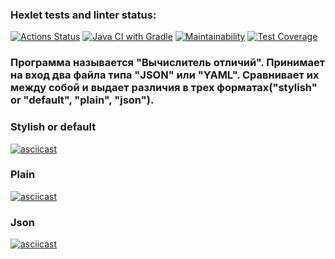 ### Hexlet tests and linter status:
[![Actions Status](https://github.com/ArturAkhmetovSochi/java-project-71/actions/workflows/hexlet-check.yml/badge.svg)](https://github.com/ArturAkhmetovSochi/java-project-71/actions)
[![Java CI with Gradle](https://github.com/ArturAkhmetovSochi/java-project-71/actions/workflows/main.yml/badge.svg?branch=main)](https://github.com/ArturAkhmetovSochi/java-project-71/actions/workflows/main.yml)
[![Maintainability](https://api.codeclimate.com/v1/badges/a5c8ab891bc609ab656a/maintainability)](https://codeclimate.com/github/ArturAkhmetovSochi/java-project-71/maintainability)
[![Test Coverage](https://api.codeclimate.com/v1/badges/a5c8ab891bc609ab656a/test_coverage)](https://codeclimate.com/github/ArturAkhmetovSochi/java-project-71/test_coverage)

### Программа называется "Вычислитель отличий". Принимает на вход два файла типа "JSON" или "YAML". Сравнивает их между собой и выдает различия в трех форматах("stylish" or "default", "plain", "json").

### Stylish or default
[![asciicast](https://asciinema.org/a/HTwzKZVG32bArPhBUJXqG51Je.svg)](https://asciinema.org/a/HTwzKZVG32bArPhBUJXqG51Je)

### Plain 
[![asciicast](https://asciinema.org/a/0tmOBc3K4NwnClBu0rD8eWoOI.svg)](https://asciinema.org/a/0tmOBc3K4NwnClBu0rD8eWoOI)

### Json 
[![asciicast](https://asciinema.org/a/87Fe3cZ9hbh0kOAzTGSWZnrdt.svg)](https://asciinema.org/a/87Fe3cZ9hbh0kOAzTGSWZnrdt)
